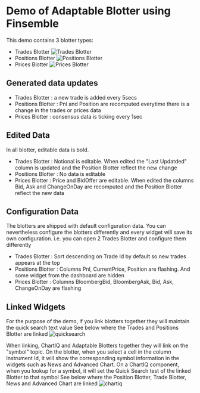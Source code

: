# Demo of Adaptable Blotter using Finsemble

This demo contains 3 blotter types:
* Trades Blotter
![Trades Blotter](https://raw.githubusercontent.com/jonathannaim/finsemble-adaptableblotterdemo/master/doc/tradeblotter.jpg)
* Positions Blotter
![Positions Blotter](https://raw.githubusercontent.com/jonathannaim/finsemble-adaptableblotterdemo/master/doc/positionblotter.jpg)
* Prices Blotter
![Prices Blotter](https://raw.githubusercontent.com/jonathannaim/finsemble-adaptableblotterdemo/master/doc/priceblotter.jpg)

## Generated data updates
* Trades Blotter : a new trade is added every 5secs
* Positions Blotter : Pnl and Position are recomputed everytime there is a change in the trades or prices data
* Prices Blotter : consensus data is ticking every 1sec

## Edited Data
In all blotter, editable data is bold.
* Trades Blotter : Notional is editable. When edited the "Last Updatded" column is updated and the Position Blotter reflect the new change
* Positions Blotter : No data is editable
* Prices Blotter : Price and BidOffer are editable. When edited the columns Bid, Ask and ChangeOnDay are recomputed and the Position Blotter reflect the new data

## Configuration Data
The blotters are shipped with default configuration data. You can nevertheless configure the blotters differently and every widget will save its own configuration. i.e. you can open 2 Trades Blotter and configure them differently
* Trades Blotter : Sort descending on Trade Id by default so new trades appears at the top
* Positions Blotter : Columns Pnl, CurrentPrice, Position are flashing. And some widget from the dashboard are hidden
* Prices Blotter : Columns BloombergBid, BloombergAsk, Bid, Ask, ChangeOnDay are flashing

## Linked Widgets
For the purpose of the demo, if you link blotters together they will maintain the quick search text value 
See below where the Trades and Positions Blotter are linked
![quicksearch](https://raw.githubusercontent.com/jonathannaim/finsemble-adaptableblotterdemo/master/doc/quicksearch.jpg)

When linking, ChartIQ and Adaptable Blotters together they will link on the "symbol" topic. On the blotter, when you select a cell
in the column Instrument Id, it will show the corresponding symbol information in the widgets such as News and Advanced Chart. On a 
ChartIQ component, when you lookup for a symbol, it will set the Quick Search test of the linked Blotter to that symbol
See below where the Position Blotter, Trade Blotter, News and Advanced Chart are linked
![chartiq](https://raw.githubusercontent.com/jonathannaim/finsemble-adaptableblotterdemo/master/doc/chartiq.jpg)